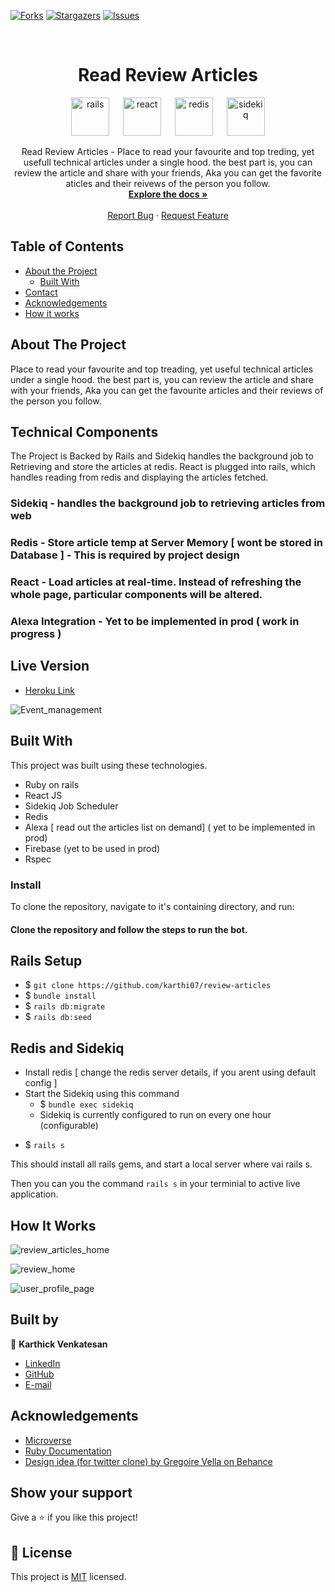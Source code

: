 <!-- [![Contributors][contributors-shield]][contributors-url] -->

[![Forks][forks-shield]][forks-url]
[![Stargazers][stars-shield]][stars-url]
[![Issues][issues-shield]][issues-url]

<!-- PROJECT LOGO -->
<br />
<p align="center">
  <!-- <a href="https://github.com/jaspreet-singh-sahota/Slack-bot">
    <img src="https://course_report_production.s3.amazonaws.com/rich/rich_files/rich_files/5726/s300/icon-white-on-murple-copy.png" alt="Logo" width="80" height="80">
  </a> -->

  <h1 align="center"> Read Review Articles</h1>
  <p align="center">
  <img width="61" alt="rails" src="https://user-images.githubusercontent.com/5237154/85113533-0da2b800-b235-11ea-95ac-31b896096efe.png"> &emsp;
  <img width="61" alt="react" src="https://user-images.githubusercontent.com/5237154/85112643-8f91e180-b233-11ea-95b3-3c60f976d1bf.png"> &emsp;
  <img width="61" alt="redis" src="https://user-images.githubusercontent.com/5237154/85112638-8c96f100-b233-11ea-9c59-9746efb2f48f.png"> &emsp;
  <img width="61" alt="sidekiq" src="https://user-images.githubusercontent.com/5237154/85112642-8ef94b00-b233-11ea-8942-a5c8327974fd.png">

  </p>

  <p align="center">
    Read Review Articles - Place to read your favourite and top treding, yet usefull technical articles under a single hood. the best part is, you can review the article and share with your friends, Aka you can get the favorite aticles and their reivews of the person you follow.
    <br />
    <a href="git@github.com:karthi07/review-articles.git"><strong>Explore the docs »</strong></a>
    <br />
    <br />
    <a href="https://github.com/karthi07/review-articles/issues">Report Bug</a>
    ·
    <a href="https://github.com/karthi07/review-articles/issues">Request Feature</a>
  </p>
</p>

<!-- TABLE OF CONTENTS -->

## Table of Contents

- [About the Project](#about-the-project)
  - [Built With](#built-with)
- [Contact](#Authors)
- [Acknowledgements](#acknowledgements)
- [How it works](#How-it-works)

<!-- ABOUT THE PROJECT -->

## About The Project

Place to read your favourite and top treading, yet useful technical articles under a single hood. the best part is, you can review the article and share with your friends, Aka you can get the favourite articles and their reviews of the person you follow.
<br />

## Technical Components

The Project is Backed by Rails and Sidekiq handles the background job to Retrieving and store the articles at redis. React is plugged into rails, which handles reading from redis and displaying the articles fetched.

### Sidekiq - handles the background job to retrieving articles from web

### Redis - Store article temp at Server Memory [ wont be stored in Database ] - This is required by project design

### React - Load articles at real-time. Instead of refreshing the whole page, particular components will be altered.

### Alexa Integration - Yet to be implemented in prod ( work in progress )

## Live Version

- [Heroku Link](https://read-review-articles.herokuapp.com/)

![Event_management](https://user-images.githubusercontent.com/5237154/85111136-8b64c480-b231-11ea-929c-34d0ae9e04b8.png)

<!-- BUILD WITH -->

## Built With

This project was built using these technologies.

- Ruby on rails
- React JS
- Sidekiq Job Scheduler
- Redis
- Alexa [ read out the articles list on demand] ( yet to be implemented in prod)
- Firebase (yet to be used in prod)
- Rspec

### Install

To clone the repository, navigate to it's containing directory, and run:

#### Clone the repository and follow the steps to run the bot.

## Rails Setup

- \$ `git clone https://github.com/karthi07/review-articles`
- \$ `bundle install`
- \$ `rails db:migrate`
- \$ `rails db:seed`

## Redis and Sidekiq

- Install redis [ change the redis server details, if you arent using default config ]
- Start the Sidekiq using this command
  - \$ `bundle exec sidekiq`
  - Sidekiq is currently configured to run on every one hour (configurable)

* \$ `rails s`

This should install all rails gems, and start a local server where vai rails s.

Then you can you the command `rails s` in your terminial to active live application.

<!-- HOW IT WORKS -->

## How It Works

![review_articles_home](https://user-images.githubusercontent.com/5237154/85111136-8b64c480-b231-11ea-929c-34d0ae9e04b8.png)

![review_home](https://user-images.githubusercontent.com/5237154/85111402-e991a780-b231-11ea-9ef0-bcf16b92f664.png)

![user_profile_page](https://user-images.githubusercontent.com/5237154/85111591-2cec1600-b232-11ea-9f56-f108ebab7e77.png)

## Built by

👤 **Karthick Venkatesan**

- [LinkedIn](https://www.linkedin.com/in/karthickvenkadesan/)
- [GitHub](https://github.com/karthi07)
- [E-mail](itkarthi02@gmail.com)

<!-- ACKNOWLEDGEMENTS -->

## Acknowledgements

- [Microverse](https://www.microverse.org/)
- [Ruby Documentation](https://www.ruby-lang.org/en/documentation/)
- [Design idea (for twitter clone) by Gregoire Vella on Behance](https://www.behance.net/gallery/14286087/Twitter-Redesign-of-UI-details)

## Show your support

Give a ⭐️ if you like this project!

<!-- MARKDOWN LINKS & IMAGES -->
<!-- https://www.markdownguide.org/basic-syntax/#reference-style-links -->

[contributors-shield]: https://img.shields.io/github.com/karthi07/review-articles/issues.svg?style=flat-square
[contributors-url]: https://github.com/karthi07/review-articles/issues/
[forks-shield]: https://img.shields.io/github/forks/karthi07/review-articles.svg?style=flat-square
[forks-url]: https://github.com/karthi07/review-articles/issues/network/members
[stars-shield]: https://img.shields.io/github/stars/karthi07/review-articles.svg?style=flat-square
[stars-url]: https://github.com/karthi07/review-articles/issues/stargazers
[issues-shield]: https://img.shields.io/github/issues/karthi07/review-articles.svg?style=flat-square
[issues-url]: https://github.com/karthi07/review-articles/issues

## 📝 License

This project is [MIT](https://opensource.org/licenses/MIT) licensed.
